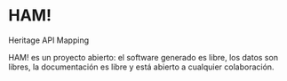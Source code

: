 # HAM!
Heritage API Mapping

HAM! es un proyecto abierto: el software generado es libre, los datos son libres, la documentación es libre y está abierto a cualquier colaboración.
